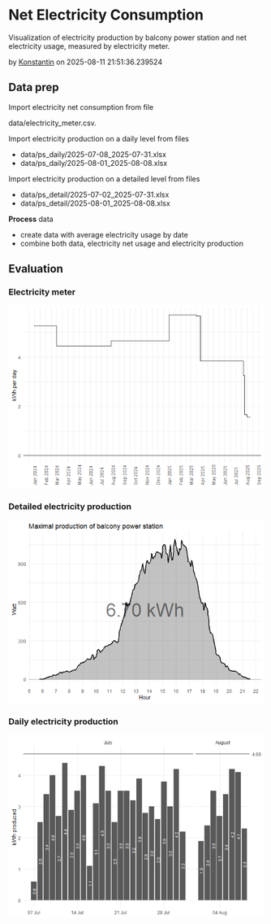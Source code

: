 Net Electricity Consumption
================

Visualization of electricity production by balcony power station and net
electricity usage, measured by electricity meter.

<div>

by <a href="mailto:firstname.lastname@outlook.com">Konstantin</a> on
2025-08-11 21:51:36.239524

</div>

## Data prep

Import electricity net consumption from file

data/electricity_meter.csv.

Import electricity production on a daily level from files

- data/ps_daily/2025-07-08_2025-07-31.xlsx
- data/ps_daily/2025-08-01_2025-08-08.xlsx

Import electricity production on a detailed level from files

- data/ps_detail/2025-07-02_2025-07-31.xlsx
- data/ps_detail/2025-08-01_2025-08-08.xlsx

**Process** data

- create data with average electricity usage by date
- combine both data, electricity net usage and electricity production

## Evaluation

### Electricity meter

![](img/unnamed-chunk-1-1.png)<!-- -->

### Detailed electricity production

![](img/unnamed-chunk-2-1.png)<!-- -->

### Daily electricity production

![](img/viz-1.png)<!-- -->
